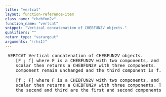 ```yaml
---
title: "vertcat"
layout: function-reference-item
class_name: "chebfun2v"
function_name: "vertcat"
snippet: "Vertical concatenation of CHEBFUN2V objects."
qualifiers: ""
return_type: "varargout"
arguments: "(rhs1)"
---
```


<pre class="help-text"> VERTCAT Vertical concatenation of CHEBFUN2V objects.
    [F ; f] where F is a CHEBFUN2V with two components, and f is a CHEBFUN2 or
    scalar then returns a CHEBFUN2V with three components.  The first and second
    component remain unchanged and the third component is f.
  
    [f ; F] where F is a CHEBFUN2V with two components, and f is a CHEBFUN2 or
    scalar then returns a CHEBFUN2V with three components. The first is f, and
    the second and third are the first and second components of F.
</pre>